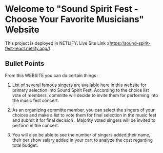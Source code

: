 # Welcome to "Sound Spirit Fest - Choose Your Favorite Musicians" Website

This project is deployed in NETLIFY.
Live Site Link :(https://sound-spirit-fest-react.netlify.app/).

## Bullet Points

From this WEBSITE you can do certain things :

1. List of several famous singers are available here in this website for primary selection into Sound Spirit Fest, According to the choice list vote of members, committe will decide to invite them for performing into the music fest concert.

2. As an organizing committe member, you can select the singers of your choices and make a list to vote them for final selection in the music fest and submit it for final decision . Majority voted singers will be invited to perform in the concert. 

3. You will also be able to see the number of singers added,their name, their  per show salary added in your cart to analyze the cost regarding total budget.

